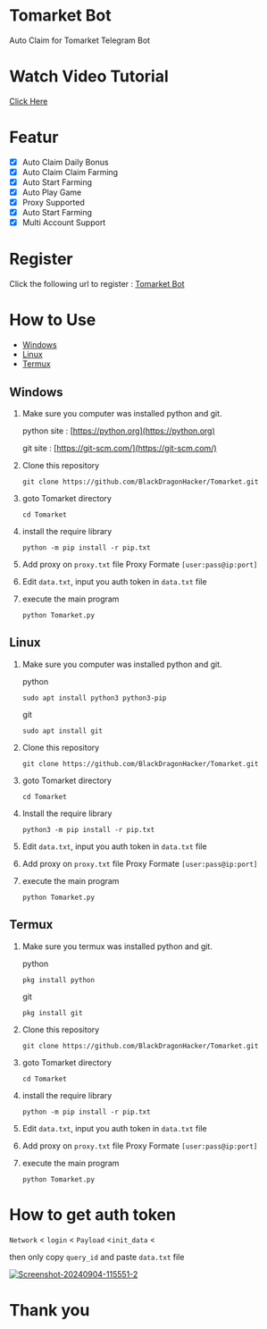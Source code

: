 # Tomarket Bot

Auto Claim for Tomarket Telegram Bot

# Watch Video Tutorial
[Click Here](https://youtu.be/J2x7SHk3jLU)

# Featur

- [x] Auto Claim Daily Bonus
- [x] Auto Claim Claim Farming
- [x] Auto Start Farming
- [x] Auto Play Game
- [x] Proxy Supported
- [x] Auto Start Farming
- [x] Multi Account Support

# Register

Click the following url to register : [Tomarket Bot](http://t.me/Tomarket_ai_bot/app?startapp=00000sc0)

# How to Use
- [Windows](#windows)
- [Linux](#linux)
- [Termux](#termux)
## Windows 

1. Make sure you computer was installed python and git.
   
   python site : [https://python.org](https://python.org)
   
   git site : [https://git-scm.com/](https://git-scm.com/)

2. Clone this repository
   ```shell
   git clone https://github.com/BlackDragonHacker/Tomarket.git
   ```

3. goto Tomarket directory
   ```
   cd Tomarket
   ```

4. install the require library
   ```
   python -m pip install -r pip.txt
   ```
5. Add proxy on `proxy.txt` file Proxy Formate `[user:pass@ip:port]`

6. Edit `data.txt`, input you auth token in `data.txt` file

7. execute the main program 
   ```
   python Tomarket.py
   ```

## Linux

1. Make sure you computer was installed python and git.
   
   python
   ```shell
   sudo apt install python3 python3-pip
   ```
   git
   ```shell
   sudo apt install git
   ```

2. Clone this repository
   
   ```shell
   git clone https://github.com/BlackDragonHacker/Tomarket.git
   ```

3. goto Tomarket directory

   ```shell
   cd Tomarket
   ```

4. Install the require library
   
   ```
   python3 -m pip install -r pip.txt
   ```

5. Edit `data.txt`, input you auth token in `data.txt` file

6. Add proxy on `proxy.txt` file Proxy Formate `[user:pass@ip:port]`

7. execute the main program 
   ```
   python Tomarket.py
   ```

## Termux

1. Make sure you termux was installed python and git.
   
   python
   ```
   pkg install python
   ```

   git
   ```
   pkg install git
   ```

2. Clone this repository
   ```shell
   git clone https://github.com/BlackDragonHacker/Tomarket.git
   ```

3. goto Tomarket directory
   ```
   cd Tomarket
   ```

4. install the require library
   ```
   python -m pip install -r pip.txt
   ```

5. Edit `data.txt`, input you auth token in `data.txt` file

6. Add proxy on `proxy.txt` file Proxy Formate `[user:pass@ip:port]`

7. execute the main program 
   ```
   python Tomarket.py
   ```


# How to get auth token

`Network` < `login` < `Payload` <`init_data` <

then only copy `query_id` and  paste `data.txt` file

<a href="https://ibb.co/9pSxc0s"><img src="https://i.ibb.co/mRgnbK6/Screenshot-20240904-115551-2.jpg" alt="Screenshot-20240904-115551-2" border="0"></a>

# Thank you
